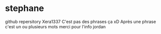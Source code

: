 # stephane
github repersitory 
Xera1337
C'est pas des phrases ça xD
Après une phrase c'est un ou plusieurs mots 
merci pour l'info jordan
